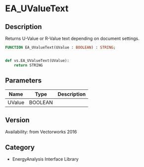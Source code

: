 # EA_UValueText

## Description
Returns U-Value or R-Value text depending on document settings.

```pascal
FUNCTION EA_UValueText(UValue : BOOLEAN) : STRING;
```

```python

def vs.EA_UValueText(UValue):
    return STRING
```

## Parameters
|Name|Type|Description|
|---|---|---|
|UValue|BOOLEAN||

## Version
Availability: from Vectorworks 2016
## Category
* EnergyAnalysis Interface Library

